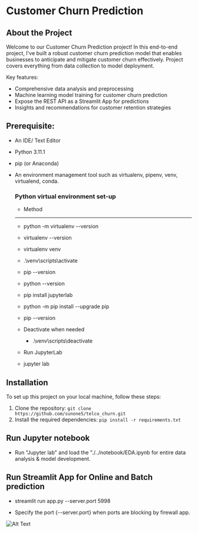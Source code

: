 # **Customer Churn Prediction**

## About the Project

Welcome to our Customer Churn Prediction project! In this end-to-end project, I've built a robust customer churn prediction model that enables businesses to anticipate and mitigate customer churn effectively. Project covers everything from data collection to model deployment.

Key features:
- Comprehensive data analysis and preprocessing
- Machine learning model training for customer churn prediction
- Expose the REST API as a Streamlit App for predictions
- Insights and recommendations for customer retention strategies

## Prerequisite:

- An IDE/ Text Editor 
- Python 3.11.1 
- pip (or Anaconda)
- An environment management tool such as virtualenv, pipenv, venv, virtualend, conda.

    ### Python virtual environment set-up 
    - Method
    - -----------------------------
    - python -m virtualenv --version
    - virtualenv --version
    - virtualenv venv
    - .\venv\scripts\activate   
    - pip --version
    - python --version
    - pip install jupyterlab
    - python -m pip install --upgrade pip
    - pip --version
    - Deactivate when needed
      - .\venv\scripts\deactivate

    - Run JupyterLab 
    - jupyter lab

## Installation

To set up this project on your local machine, follow these steps:

1. Clone the repository: `git clone https://github.com/sunone5/telco_churn.git`
2. Install the required dependencies: `pip install -r requirements.txt`

## Run Jupyter notebook
 - Run "Jupyter lab" and load the "./../notebook/EDA.ipynb for entire data analysis & model development.

## Run Streamlit App for Online and Batch prediction
- streamlit run app.py --server.port 5998

* Specify the port {--server.port} when ports are blocking by firewall app.

![Alt Text](streamlit-app.gif)
